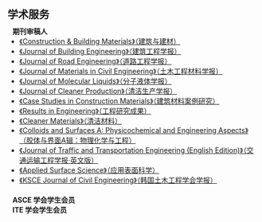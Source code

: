 <h1 id="services"></h1>

<h2 style="margin: 60px 0px 10px;">学术服务</h2>

<h4 style="margin:0 10px 0;">期刊审稿人</h4>

<ul style="margin:0 0 20px;">
  <li><a href="https://www.sciencedirect.com/journal/construction-and-building-materials"><autocolor>《Construction & Building Materials》（建筑与建材）</autocolor></a></li>
  <li><a href="https://www.sciencedirect.com/journal/journal-of-building-engineering"><autocolor>《Journal of Building Engineering》（建筑工程学报）</autocolor></a></li>
  <li><a href="https://www.sciencedirect.com/journal/journal-of-building-engineering"><autocolor>《Journal of Road Engineering》（道路工程学报）</autocolor></a></li>
  <li><a href="https://ascelibrary.org/journal/jmcee7"><autocolor>《Journal of Materials in Civil Engineering》（土木工程材料学报）</autocolor></a></li>
  <li><a href="https://www.sciencedirect.com/journal/journal-of-molecular-liquids"><autocolor>《Journal of Molecular Liquids》（分子液体学报）</autocolor></a></li>
  <li><a href="https://www.sciencedirect.com/journal/journal-of-cleaner-production"><autocolor>《Journal of Cleaner Production》（清洁生产学报）</autocolor></a></li>
  <li><a href="https://www.sciencedirect.com/journal/case-studies-in-construction-materials"><autocolor>《Case Studies in Construction Materials》（建筑材料案例研究）</autocolor></a></li>
  <li><a href="https://www.sciencedirect.com/journal/results-in-engineering"><autocolor>《Results in Engineering》（工程研究成果）</autocolor></a></li>
  <li><a href="https://www.sciencedirect.com/journal/cleaner-materials"><autocolor>《Cleaner Materials》（清洁材料）</autocolor></a></li>
  <li><a href="https://www.sciencedirect.com/journal/colloids-and-surfaces-a-physicochemical-and-engineering-aspects"><autocolor>《Colloids and Surfaces A: Physicochemical and Engineering Aspects》（胶体与界面A辑：物理化学与工程）</autocolor></a></li>
  <li><a href="https://jtte.chd.edu.cn/"><autocolor>《Journal of Traffic and Transportation Engineering (English Edition)》（交通运输工程学报·英文版）</autocolor></a></li>
  <li><a href="https://www.sciencedirect.com/journal/applied-surface-science"><autocolor>《Applied Surface Science》（应用表面科学）</autocolor></a></li>
  <li><a href="https://www.sciencedirect.com/journal/ksce-journal-of-civil-engineering"><autocolor>《KSCE Journal of Civil Engineering》（韩国土木工程学会学报）</autocolor></a></li>
</ul>

<h4 style="margin:0 10px 0;">ASCE 学会学生会员</h4>
<h4 style="margin:0 10px 0;">ITE 学会学生会员</h4>
